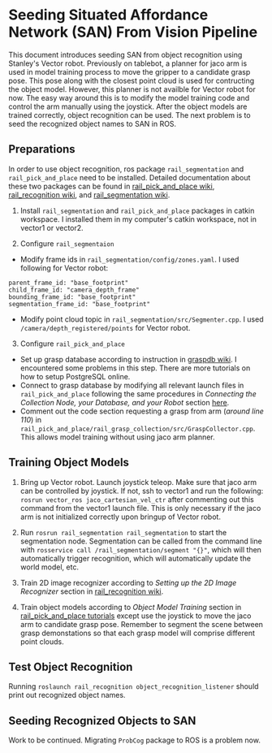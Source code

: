 # Seeding Situated Affordance Network (SAN) From Vision Pipeline

This document introduces seeding SAN from object recognition using Stanley's Vector robot. Previously on tablebot, a planner for jaco arm is used in model training process to move the gripper to a candidate grasp pose. This pose along with the closest point cloud is used for contructing the object model. However, this planner is not availble for Vector robot for now. The easy way around this is to modify the model training code and control the arm manually using the joystick. After the object models are trained correctly, object recognition can be used. The next problem is to seed the recognized object names to SAN in ROS.

## Preparations
In order to use object recognition, ros package `rail_segmentation` and `rail_pick_and_place` need to be installed. Detailed documentation about these two packages can be found in [rail_pick_and_place wiki](http://wiki.ros.org/rail_pick_and_place), [rail_recognition wiki](http://wiki.ros.org/rail_recognition), and [rail_segmentation wiki](http://wiki.ros.org/rail_segmentation).

1. Install `rail_segmentation` and `rail_pick_and_place` packages in catkin workspace. I installed them in my computer's catkin workspace, not in vector1 or vector2.

2. Configure `rail_segmentaion`
  * Modify frame ids in `rail_segmentation/config/zones.yaml`. I used following for Vector robot:
  ```
  parent_frame_id: "base_footprint"
  child_frame_id: "camera_depth_frame"
  bounding_frame_id: "base_footprint"
  segmentation_frame_id: "base_footprint"
  ```
  * Modify point cloud topic in `rail_segmentation/src/Segmenter.cpp`. I used `/camera/depth_registered/points` for Vector robot.

3. Configure `rail_pick_and_place`
  *  Set up grasp database according to instruction in [graspdb wiki](http://wiki.ros.org/graspdb?distro=indigo). I encountered some problems     in this step. There are more tutorials on how to setup PostgreSQL online. 
  *  Connect to grasp database by modifying all relevant launch files in `rail_pick_and_place` following the same procedures in *Connecting the Collection Node, your Database, and your Robot* section [here](http://wiki.ros.org/rail_pick_and_place/Tutorials/Collecting%20object%20model%20data%20and%20grasp%20demonstrations).
  *  Comment out the code section requesting a grasp from arm (*around line 110*) in `rail_pick_and_place/rail_grasp_collection/src/GraspCollector.cpp`. This allows model training without using jaco arm planner.

## Training Object Models
1. Bring up Vector robot. Launch joystick teleop. Make sure that jaco arm can be controlled by joystick. If not, ssh to vector1 and run the following: `rosrun vector_ros jaco_cartesian_vel_ctr` after commenting out this command from the vector1 launch file. This is only necessary if the jaco arm is not initialized correctly upon bringup of Vector robot.

2. Run `rosrun rail_segmentation rail_segmentation` to start the segmentation node. Segmentation can be called from the command line with `rosservice call /rail_segmentation/segment "{}"`, which will then automatically trigger recognition, which will automatically update the world model, etc.

3. Train 2D image recognizer according to *Setting up the 2D Image Recognizer* section in [rail_recognition wiki](http://wiki.ros.org/rail_recognition).

4. Train object models according to *Object Model Training* section in [rail_pick_and_place tutorials](http://wiki.ros.org/rail_pick_and_place/Tutorials) except use the joystick to move the jaco arm to candidate grasp pose. Remember to segment the scene between grasp demonstations so that each grasp model will comprise different point clouds. 

## Test Object Recognition
Running `roslaunch rail_recognition object_recognition_listener` should print out recognized object names.

## Seeding Recognized Objects to SAN
Work to be continued. Migrating `ProbCog` package to ROS is a problem now.
